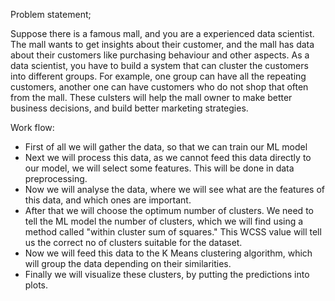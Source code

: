 Problem statement;

Suppose there is a famous mall, and you are a experienced data scientist. The mall wants to get insights about their customer, and the mall has data about their customers like purchasing behaviour and other aspects. As a data scientist, you have to build a system that can cluster the customers into different groups. For example, one group can have all the repeating customers, another one can have customers who do not shop that often from the mall. These culsters will help the mall owner to make better business decisions, and build better marketing strategies.

Work flow:

- First of all we will gather the data, so that we can train our ML model
- Next we will process this data, as we cannot feed this data directly to our model, we will select some features. This will be done in data preprocessing.
- Now we will analyse the data, where we will see what are the features of this data, and which ones are important.
- After that we will choose the optimum number of clusters. We need to tell the ML model the number of clusters, which we will find using a method called "within cluster sum of squares." This WCSS value will tell us the correct no of clusters suitable for the dataset.
- Now we will feed this data to the K Means clustering algorithm, which will group the data depending on their similarities.
- Finally we will visualize these clusters, by putting the predictions into plots.  
